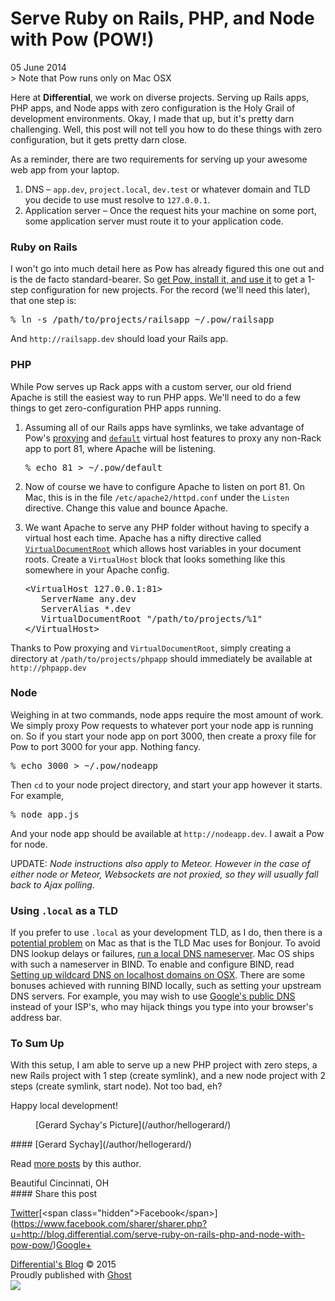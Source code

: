 # Serve Ruby on Rails, PHP, and Node with Pow (POW!)

<section class="post-meta"><time class="post-date" datetime="2014-06-05">05 June 2014</time></section></header><section class="post-content">
> Note that Pow runs only on Mac OSX

Here at **Differential**, we work on diverse projects. Serving up Rails apps, PHP apps, and Node apps with zero configuration is the Holy Grail of development environments. Okay, I made that up, but it's pretty darn challenging. Well, this post will not tell you how to do these things with zero configuration, but it gets pretty darn close.

As a reminder, there are two requirements for serving up your awesome web app from your laptop.

1.  DNS – `app.dev`, `project.local`, `dev.test` or whatever domain and TLD you decide to use must resolve to `127.0.0.1`.
2.  Application server – Once the request hits your machine on some port, some application server must route it to your application code.

### Ruby on Rails

I won't go into much detail here as Pow has already figured this one out and is the de facto standard-bearer. So [get Pow, install it, and use it](http://pow.cx) to get a 1-step configuration for new projects. For the record (we'll need this later), that one step is:

<pre class="commentable-section hljs coffeescript" data-section-id="3">% ln -s <span class="hljs-regexp">/path/to/projects/railsapp ~/</span>.pow/railsapp  
</pre>
And `http://railsapp.dev` should load your Rails app.

### PHP

While Pow serves up Rack apps with a custom server, our old friend Apache is still the easiest way to run PHP apps. We'll need to do a few things to get zero-configuration PHP apps running.

1.  Assuming all of our Rails apps have symlinks, we take advantage of Pow's [proxying](http://pow.cx/manual.html#section_2.1.4) and [`default`](http://pow.cx/manual.html#section_2.1.3) virtual host features to proxy any non-Rack app to port 81, where Apache will be listening.

    <pre class="commentable-section hljs ruby" data-section-id="7"><span class="hljs-input"><span class="hljs-prompt">% echo 81 &gt;</span> ~<span class="hljs-regexp">/.pow/default</span></span>  
    </pre>
2.  Now of course we have to configure Apache to listen on port 81\. On Mac, this is in the file `/etc/apache2/httpd.conf` under the `Listen` directive. Change this value and bounce Apache.

3.  We want Apache to serve any PHP folder without having to specify a virtual host each time. Apache has a nifty directive called [`VirtualDocumentRoot`](http://httpd.apache.org/docs/2.2/mod/mod_vhost_alias.html#virtualdocumentroot) which allows host variables in your document roots. Create a `VirtualHost` block that looks something like this somewhere in your Apache config.

    <pre class="commentable-section hljs apache" data-section-id="10"><span class="hljs-tag">&lt;VirtualHost 127.0.0.1:81&gt;</span>  
       <span class="hljs-keyword"><span class="hljs-common">ServerName</span></span> any.dev
       <span class="hljs-keyword">ServerAlias</span> *.dev
       <span class="hljs-keyword">VirtualDocumentRoot</span> <span class="hljs-string">"/path/to/projects/%1"</span>
    <span class="hljs-tag">&lt;/VirtualHost&gt;</span>  
    </pre>

Thanks to Pow proxying and `VirtualDocumentRoot`, simply creating a directory at `/path/to/projects/phpapp` should immediately be available at `http://phpapp.dev`

### Node

Weighing in at two commands, node apps require the most amount of work. We simply proxy Pow requests to whatever port your node app is running on. So if you start your node app on port 3000, then create a proxy file for Pow to port 3000 for your app. Nothing fancy.

<pre class="commentable-section hljs ruby" data-section-id="13"><span class="hljs-input"><span class="hljs-prompt">% echo 3000 &gt;</span> ~<span class="hljs-regexp">/.pow/nodeapp</span></span>  
</pre>
Then `cd` to your node project directory, and start your app however it starts. For example,

<pre class="commentable-section hljs " data-section-id="15">% node app.js  
</pre>
And your node app should be available at `http://nodeapp.dev`. I await a Pow for node.

UPDATE: _Node instructions also apply to Meteor. However in the case of either node or Meteor, Websockets are not proxied, so they will usually fall back to Ajax polling_.

### Using `.local` as a TLD

If you prefer to use `.local` as your development TLD, as I do, then there is a [potential problem](http://superuser.com/questions/370559/10-second-delay-for-local-tld-in-mac-os-x-lion) on Mac as that is the TLD Mac uses for Bonjour. To avoid DNS lookup delays or failures, [run a local DNS nameserver](http://support.apple.com/kb/HT3473). Mac OS ships with such a nameserver in BIND. To enable and configure BIND, read [Setting up wildcard DNS on localhost domains on OSX](http://mikeferrier.com/2011/04/04/setting-up-wildcard-dns-on-localhost-domains-on-osx/). There are some bonuses achieved with running BIND locally, such as setting your upstream DNS servers. For example, you may wish to use [Google's public DNS](https://developers.google.com/speed/public-dns/) instead of your ISP's, who may hijack things you type into your browser's address bar.

### To Sum Up

With this setup, I am able to serve up a new PHP project with zero steps, a new Rails project with 1 step (create symlink), and a new node project with 2 steps (create symlink, start node). Not too bad, eh?

Happy local development!

</section><footer class="post-footer"><figure class="author-image">[<span class="hidden">Gerard Sychay's Picture</span>](/author/hellogerard/)</figure><section class="author">
#### [Gerard Sychay](/author/hellogerard/)

Read [more posts](/author/hellogerard/) by this author.

<div class="author-meta"><span class="author-location icon-location">Beautiful Cincinnati, OH</span></div></section><section class="share">
#### Share this post

[<span class="hidden">Twitter</span>](https://twitter.com/share?text=Serve%20Ruby%20on%20Rails%2C%20PHP%2C%20and%20Node%20with%20Pow%20(POW!)&url=http://blog.differential.com/serve-ruby-on-rails-php-and-node-with-pow-pow/)[<span class="hidden">Facebook</span>](https://www.facebook.com/sharer/sharer.php?u=http://blog.differential.com/serve-ruby-on-rails-php-and-node-with-pow-pow/)[<span class="hidden">Google+</span>](https://plus.google.com/share?url=http://blog.differential.com/serve-ruby-on-rails-php-and-node-with-pow-pow/)</section></footer></article></main><footer class="site-footer clearfix"><section class="copyright">[Differential's Blog](http://blog.differential.com) © 2015</section><section class="poweredby">Proudly published with [Ghost](https://ghost.org)</section></footer></div>![](/view.gif?page=/serve-ruby-on-rails-php-and-node-with-pow-pow/)

